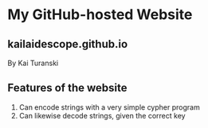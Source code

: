# My GitHub-hosted Website
## kailaidescope.github.io
By Kai Turanski

## Features of the website

1. Can encode strings with a very simple cypher program
2. Can likewise decode strings, given the correct key
